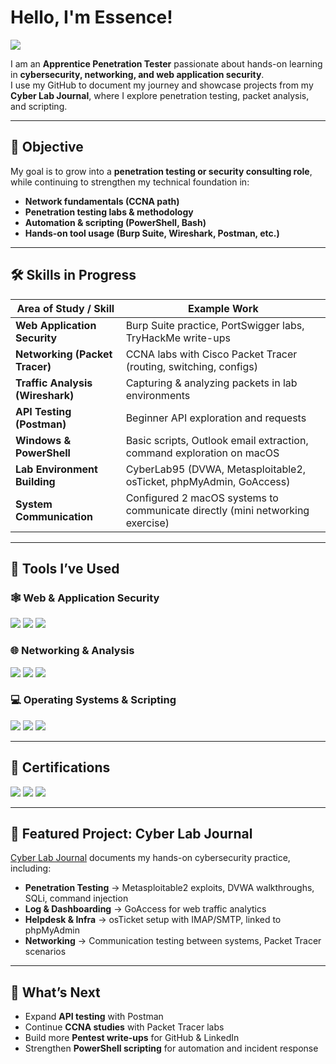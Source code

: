 # Hello, I'm Essence!  
<a href="https://linkedin.com/in/essence-d"><img src="https://img.shields.io/badge/-LinkedIn-0072b1?&style=for-the-badge&logo=linkedin&logoColor=white" /></a>

I am an **Apprentice Penetration Tester** passionate about hands-on learning in **cybersecurity, networking, and web application security**.  
I use my GitHub to document my journey and showcase projects from my **Cyber Lab Journal**, where I explore penetration testing, packet analysis, and scripting.

---

## 🎯 Objective  
My goal is to grow into a **penetration testing or security consulting role**, while continuing to strengthen my technical foundation in:  
- **Network fundamentals (CCNA path)**  
- **Penetration testing labs & methodology**  
- **Automation & scripting (PowerShell, Bash)**  
- **Hands-on tool usage (Burp Suite, Wireshark, Postman, etc.)**  

---

## 🛠 Skills in Progress  

| Area of Study / Skill                  | Example Work                                                                 |
|----------------------------------------|-------------------------------------------------------------------------------|
| **Web Application Security**           | Burp Suite practice, PortSwigger labs, TryHackMe write-ups                    |
| **Networking (Packet Tracer)**         | CCNA labs with Cisco Packet Tracer (routing, switching, configs)              |
| **Traffic Analysis (Wireshark)**       | Capturing & analyzing packets in lab environments                             |
| **API Testing (Postman)**              | Beginner API exploration and requests                                         |
| **Windows & PowerShell**               | Basic scripts, Outlook email extraction, command exploration on macOS         |
| **Lab Environment Building**           | CyberLab95 (DVWA, Metasploitable2, osTicket, phpMyAdmin, GoAccess)            |
| **System Communication**               | Configured 2 macOS systems to communicate directly (mini networking exercise) |

---

## 🔧 Tools I’ve Used  

### 🕸️ Web & Application Security  
<div>
    <img src="https://img.shields.io/badge/-Burp_Suite-FF6633?&style=for-the-badge&logo=Burp-Suite&logoColor=white" />
    <img src="https://img.shields.io/badge/-DVWA-000000?&style=for-the-badge&logoColor=white" />
    <img src="https://img.shields.io/badge/-PortSwigger_Academy-FF6633?&style=for-the-badge&logoColor=white" />
</div>

### 🌐 Networking & Analysis  
<div>
    <img src="https://img.shields.io/badge/-Wireshark-1679A7?&style=for-the-badge&logo=Wireshark&logoColor=white" />
    <img src="https://img.shields.io/badge/-Cisco_Packet_Tracer-1BA0D7?&style=for-the-badge&logo=Cisco&logoColor=white" />
    <img src="https://img.shields.io/badge/-Postman-FF6C37?&style=for-the-badge&logo=Postman&logoColor=white" />
</div>

### 💻 Operating Systems & Scripting  
<div>
    <img src="https://img.shields.io/badge/-Linux-FCC624?&style=for-the-badge&logo=Linux&logoColor=black" />
    <img src="https://img.shields.io/badge/-PowerShell-5391FE?&style=for-the-badge&logo=PowerShell&logoColor=white" />
    <img src="https://img.shields.io/badge/-macOS-000000?&style=for-the-badge&logo=Apple&logoColor=white" />
</div>

---

## 📜 Certifications  
<div>
<img src="https://img.shields.io/badge/-GFACT-2E74B5?&style=for-the-badge&logo=SANS&logoColor=white" />
<img src="https://img.shields.io/badge/-Security%2B-FF0000?&style=for-the-badge&logo=CompTIA&logoColor=white" />
<img src="https://img.shields.io/badge/-Qualys_VMDR-006400?&style=for-the-badge&logo=Qualys&logoColor=white" />
</div>

---

## 📂 Featured Project: Cyber Lab Journal  
[Cyber Lab Journal](https://github.com/essenced83/CyberLab95) documents my hands-on cybersecurity practice, including:  
- **Penetration Testing** → Metasploitable2 exploits, DVWA walkthroughs, SQLi, command injection  
- **Log & Dashboarding** → GoAccess for web traffic analytics  
- **Helpdesk & Infra** → osTicket setup with IMAP/SMTP, linked to phpMyAdmin  
- **Networking** → Communication testing between systems, Packet Tracer scenarios  

---

## 🚀 What’s Next  
- Expand **API testing** with Postman  
- Continue **CCNA studies** with Packet Tracer labs  
- Build more **Pentest write-ups** for GitHub & LinkedIn  
- Strengthen **PowerShell scripting** for automation and incident response  
